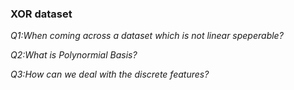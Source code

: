 ### XOR dataset

*Q1:When coming across a dataset which is not linear speperable?*

*Q2:What is Polynormial Basis?*

*Q3:How can we deal with the discrete features?*
